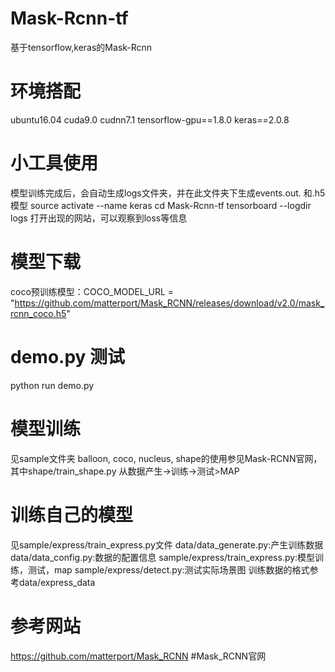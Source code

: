 # Mask-Rcnn-tf
基于tensorflow,keras的Mask-Rcnn

# 环境搭配
ubuntu16.04 cuda9.0 cudnn7.1 tensorflow-gpu==1.8.0 keras==2.0.8

# 小工具使用
模型训练完成后，会自动生成logs文件夹，并在此文件夹下生成events.out. 和.h5模型
source activate --name keras
cd Mask-Rcnn-tf
tensorboard --logdir logs
打开出现的网站，可以观察到loss等信息

# 模型下载
coco预训练模型：COCO_MODEL_URL = "https://github.com/matterport/Mask_RCNN/releases/download/v2.0/mask_rcnn_coco.h5"

# demo.py 测试
python run demo.py

# 模型训练
见sample文件夹
balloon, coco, nucleus, shape的使用参见Mask-RCNN官网，其中shape/train_shape.py 从数据产生->训练->测试>MAP

# 训练自己的模型
见sample/express/train_express.py文件
data/data_generate.py:产生训练数据
data/data_config.py:数据的配置信息
sample/express/train_express.py:模型训练，测试，map
sample/express/detect.py:测试实际场景图
训练数据的格式参考data/express_data

# 参考网站
https://github.com/matterport/Mask_RCNN #Mask_RCNN官网

